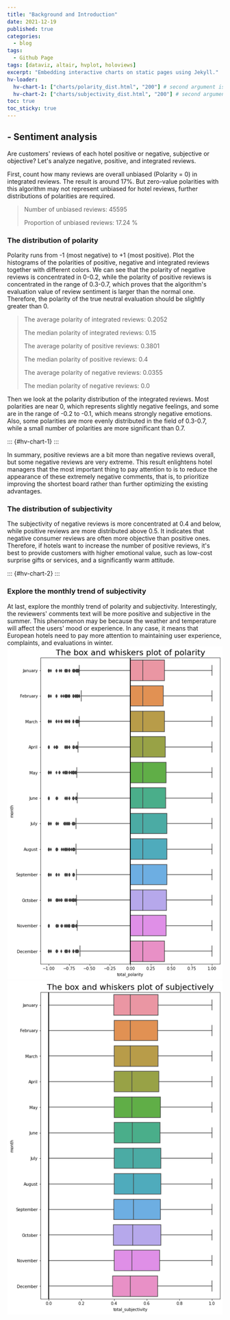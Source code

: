 ```yaml
---
title: "Background and Introduction"
date: 2021-12-19
published: true
categories:
  - blog
tags:
  - Github Page
tags: [dataviz, altair, hvplot, holoviews]
excerpt: "Embedding interactive charts on static pages using Jekyll."
hv-loader:
  hv-chart-1: ["charts/polarity_dist.html", "200"] # second argument is the height
  hv-chart-2: ["charts/subjectivity_dist.html", "200"] # second argument is the height
toc: true
toc_sticky: true
---
```


## - Sentiment analysis

Are customers' reviews of each hotel positive or negative, subjective or objective? Let's analyze negative, positive, and integrated reviews.

First, count how many reviews are overall unbiased (Polarity = 0) in integrated reviews. The result is around 17%. But zero-value polarities with this algorithm may not represent unbiased for hotel reviews, further distributions of polarities are required.

> Number of unbiased reviews: 45595
>
> Proportion of unbiased reviews: 17.24 %

### The distribution of polarity

Polarity runs from -1 (most negative) to +1 (most positive). Plot the histograms of the polarities of positive, negative and integrated reviews together with different colors. We can see that the polarity of negative reviews is concentrated in 0-0.2, while the polarity of positive reviews is concentrated in the range of 0.3-0.7, which proves that the algorithm's evaluation value of review sentiment is larger than the normal one. Therefore, the polarity of the true neutral evaluation should be slightly greater than 0.

> The average polarity of integrated reviews: 0.2052
>
> The median polarity of integrated reviews: 0.15
>
> The average polarity of positive reviews: 0.3801
>
> The median polarity of positive reviews: 0.4
>
> The average polarity of negative reviews: 0.0355
>
> The median polarity of negative reviews: 0.0

Then we look at the polarity distribution of the integrated reviews. Most polarities are near 0, which represents slightly negative feelings, and some are in the range of -0.2 to -0.1, which means strongly negative emotions. Also, some polarities are more evenly distributed in the field of 0.3-0.7, while a small number of polarities are more significant than 0.7.

::: {#hv-chart-1}
:::

In summary, positive reviews are a bit more than negative reviews overall, but some negative reviews are very extreme. This result enlightens hotel managers that the most important thing to pay attention to is to reduce the appearance of these extremely negative comments, that is, to prioritize improving the shortest board rather than further optimizing the existing advantages.

### The distribution of subjectivity

The subjectivity of negative reviews is more concentrated at 0.4 and below, while positive reviews are more distributed above 0.5. It indicates that negative consumer reviews are often more objective than positive ones. Therefore, if hotels want to increase the number of positive reviews, it's best to provide customers with higher emotional value, such as low-cost surprise gifts or services, and a significantly warm attitude.

::: {#hv-chart-2}
:::

### Explore the monthly trend of subjectivity

At last, explore the monthly trend of polarity and subjectivity. Interestingly, the reviewers' comments text will be more positive and subjective in the summer. This phenomenon may be because the weather and temperature will affect the users' mood or experience. In any case, it means that European hotels need to pay more attention to maintaining user experience, complaints, and evaluations in winter.![](https://github.com/keeea/Hotel_Review_Analysis/blob/main/assets/images/polarity_trend.png?raw=true "fig.1 - Polarity trend")![](https://github.com/keeea/Hotel_Review_Analysis/blob/main/assets/images/sub_trend.png?raw=true "Subjectivity trend")
